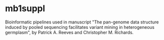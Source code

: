 # mb1suppl
Bioinformatic pipelines used in manuscript "The pan-genome data structure induced by pooled sequencing facilitates variant mining in heterogeneous germplasm", by Patrick A. Reeves and Christopher M. Richards.
